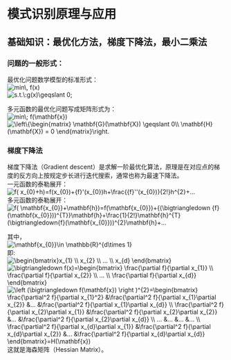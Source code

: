 # 模式识别原理与应用
## 基础知识：最优化方法，梯度下降法，最小二乘法

### 问题的一般形式：
最优化问题数学模型的标准形式：<br />
<img src="http://latex.codecogs.com/gif.latex?min\,&space;f(x)" title="min\, f(x)" /><br />
<img src="http://latex.codecogs.com/gif.latex?s.t.\:g(x)\geqslant&space;0;" title="s.t.\:g(x)\geqslant 0;" />

多元函数的最优化问题写成矩阵形式为：<br />
<img src="http://latex.codecogs.com/gif.latex?min\;&space;f(\mathbf{x})" title="min\; f(\mathbf{x})" /><br />
<img src="http://latex.codecogs.com/gif.latex?\left\{\begin{matrix}&space;\mathbf{G}(\mathbf{X})&space;\geqslant&space;0\\&space;\mathbf{H}(\mathbf{X})&space;=&space;0&space;\end{matrix}\right." title="\left\{\begin{matrix} \mathbf{G}(\mathbf{X}) \geqslant 0\\ \mathbf{H}(\mathbf{X}) = 0 \end{matrix}\right." />

### 梯度下降法
  梯度下降法（Gradient descent）是求解一阶最优化算法，原理是在对应点的梯度的反方向上按规定步长进行迭代搜索，通常也称为最速下降法。<br />
一元函数的泰勒展开：<br /><img src="http://latex.codecogs.com/gif.latex?f(&space;x_{0}&plus;h)=f(x_{0})&plus;{f}'(x_{0})h&plus;\frac{{f}''(x_{0})}{2!}h^{2}&plus;..." title="f( x_{0}+h)=f(x_{0})+{f}'(x_{0})h+\frac{{f}''(x_{0})}{2!}h^{2}+..." /><br />
多元函数的泰勒展开：<br /><img src="http://latex.codecogs.com/gif.latex?f(&space;\mathbf{x_{0}}&plus;\mathbf{h})=f(\mathbf{x_{0}})&plus;{(\bigtriangledown&space;{f}(\mathbf{x_{0}}))^{T}}\mathbf{h}&plus;\frac{1}{2!}\mathbf{h}^{T}(\bigtriangledown{f}(\mathbf{x_{0}}))^{2}\mathbf{h}&plus;..." title="f( \mathbf{x_{0}}+\mathbf{h})=f(\mathbf{x_{0}})+{(\bigtriangledown {f}(\mathbf{x_{0}}))^{T}}\mathbf{h}+\frac{1}{2!}\mathbf{h}^{T}(\bigtriangledown{f}(\mathbf{x_{0}}))^{2}\mathbf{h}+..." />

其中，<br /><img src="http://latex.codecogs.com/gif.latex?\mathbf{x_{0}}\in&space;\mathbb{R}^{d\times&space;1}" title="\mathbf{x_{0}}\in \mathbb{R}^{d\times 1}" /><br />
即:<br /><img src="http://latex.codecogs.com/gif.latex?\begin{bmatrix}x_{1}&space;\\&space;x_{2}&space;\\&space;...&space;\\&space;x_{d}&space;\end{bmatrix}" title="\begin{bmatrix}x_{1} \\ x_{2} \\ ... \\ x_{d} \end{bmatrix}" /><br />
<img src="http://latex.codecogs.com/gif.latex?\bigtriangledown&space;f(x)=\begin{bmatrix}&space;\frac{\partial&space;f}{\partial&space;x_{1}}&space;\\&space;\frac{\partial&space;f}{\partial&space;x_{2}}&space;\\&space;...&space;\\&space;\frac{\partial&space;f}{\partial&space;x_{d}}&space;\end{bmatrix}" title="\bigtriangledown f(x)=\begin{bmatrix} \frac{\partial f}{\partial x_{1}} \\ \frac{\partial f}{\partial x_{2}} \\ ... \\ \frac{\partial f}{\partial x_{d}} \end{bmatrix}" /><br />
<img src="http://latex.codecogs.com/gif.latex?\left&space;(\bigtriangledown&space;f(\mathbf{x})&space;\right&space;)^{2}=\begin{bmatrix}&space;\frac{\partial^2&space;f}{\partial&space;x_{1}^2}&space;&\frac{\partial^2&space;f}{\partial&space;x_{1}\partial&space;x_{2}}&space;&...&space;&\frac{\partial^2&space;f}{\partial&space;x_{1}\partial&space;x_{d}}&space;\\&space;\frac{\partial^2&space;f}{\partial&space;x_{2}\partial&space;x_{1}}&space;&\frac{\partial^2&space;f}{\partial&space;x_{2}\partial&space;x_{2}}&space;&...&space;&\frac{\partial^2&space;f}{\partial&space;x_{2}\partial&space;x_{d}}&space;\\&space;...&space;&...&space;&...&space;&...&space;\\&space;\frac{\partial^2&space;f}{\partial&space;x_{d}\partial&space;x_{1}}&space;&\frac{\partial^2&space;f}{\partial&space;x_{d}\partial&space;x_{2}}&space;&...&space;&\frac{\partial^2&space;f}{\partial&space;x_{d}\partial&space;x_{d}}&space;\end{bmatrix}=H(\mathbf{x})" title="\left (\bigtriangledown f(\mathbf{x}) \right )^{2}=\begin{bmatrix} \frac{\partial^2 f}{\partial x_{1}^2} &\frac{\partial^2 f}{\partial x_{1}\partial x_{2}} &... &\frac{\partial^2 f}{\partial x_{1}\partial x_{d}} \\ \frac{\partial^2 f}{\partial x_{2}\partial x_{1}} &\frac{\partial^2 f}{\partial x_{2}\partial x_{2}} &... &\frac{\partial^2 f}{\partial x_{2}\partial x_{d}} \\ ... &... &... &... \\ \frac{\partial^2 f}{\partial x_{d}\partial x_{1}} &\frac{\partial^2 f}{\partial x_{d}\partial x_{2}} &... &\frac{\partial^2 f}{\partial x_{d}\partial x_{d}} \end{bmatrix}=H(\mathbf{x})" /><br />
这就是海森矩阵（Hessian Matrix）。

